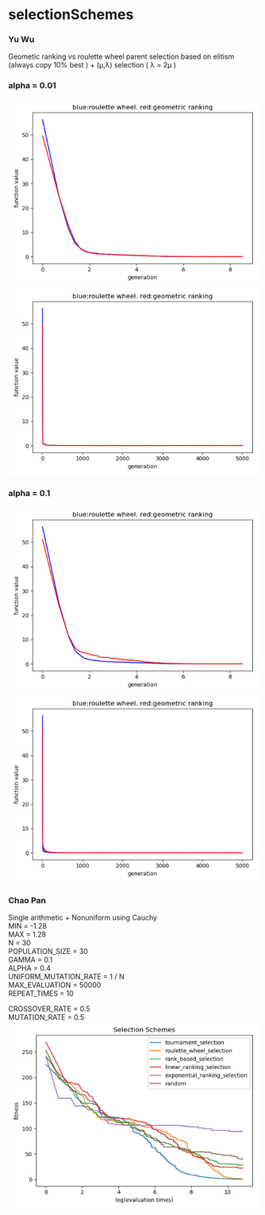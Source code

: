 # selectionSchemes

### Yu Wu
Geometic ranking vs roulette wheel parent selection
based on elitism (always copy 10% best ) + (μ,λ) selection ( λ = 2μ )
### alpha = 0.01
![arithmetic+gaussian2](./figures/geometic_vs_vanilla.png)
![log_arithmetic+gaussian](./figures/geometic_vs_vanilla_2.png)

### alpha = 0.1
![gvv2](./figures/g_vs_v_2.png)
![gvv](./figures/g_vs_v.png)


### Chao Pan
Single arithmetic + Nonuniform using Cauchy   
MIN = -1.28       
MAX = 1.28      
N = 30    
POPULATION_SIZE = 30    
GAMMA = 0.1   
ALPHA = 0.4   
UNIFORM_MUTATION_RATE = 1 / N   
MAX_EVALUATION = 50000    
REPEAT_TIMES = 10   

CROSSOVER_RATE = 0.5    
MUTATION_RATE = 0.5   
![img](./figures/myplot.png)

